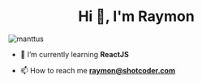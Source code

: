 <h1 align="center">Hi 👋, I'm Raymon</h1>

<p align="left"> <img src="https://komarev.com/ghpvc/?username=manttus&label=Profile%20views&color=0e75b6&style=flat" alt="manttus" /> </p>

- 🌱 I’m currently learning **ReactJS**

- 📫 How to reach me **raymon@shotcoder.com**

